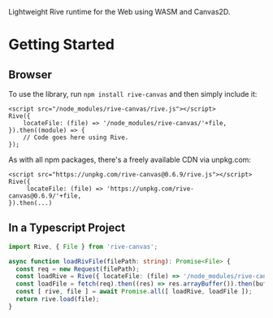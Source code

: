 Lightweight Rive runtime for the Web using WASM and Canvas2D.

# Getting Started

## Browser

To use the library, run `npm install rive-canvas` and then simply include it:

    <script src="/node_modules/rive-canvas/rive.js"></script>
    Rive({
        locateFile: (file) => '/node_modules/rive-canvas/'+file,
    }).then((module) => {
        // Code goes here using Rive.
    });

As with all npm packages, there's a freely available CDN via unpkg.com:

    <script src="https://unpkg.com/rive-canvas@0.6.9/rive.js"></script>
    Rive({
         locateFile: (file) => 'https://unpkg.com/rive-canvas@0.6.9/'+file,
    }).then(...)
    
## In a Typescript Project

```typescript
import Rive, { File } from 'rive-canvas';

async function loadRivFile(filePath: string): Promise<File> {
  const req = new Request(filePath);
  const loadRive = Rive({ locateFile: (file) => '/node_modules/rive-canvas/'+file, });
  const loadFile = fetch(req).then((res) => res.arrayBuffer()).then(buf => new Uint8Array(buf));
  const [ rive, file ] = await Promise.all([ loadRive, loadFile ]);
  return rive.load(file);
}
```
